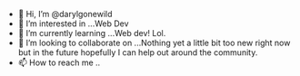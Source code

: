 - 👋 Hi, I’m @darylgonewild
- 👀 I’m interested in ...Web Dev
- 🌱 I’m currently learning ...Web dev! Lol.
- 💞️ I’m looking to collaborate on ...Nothing yet a little bit too new right now but in the future hopefully I can help out around the community.
- 📫 How to reach me ..

<!---
darylgonewild/darylgonewild is a ✨ special ✨ repository because its `README.md` (this file) appears on your GitHub profile.
You can click the Preview link to take a look at your changes.
--->

